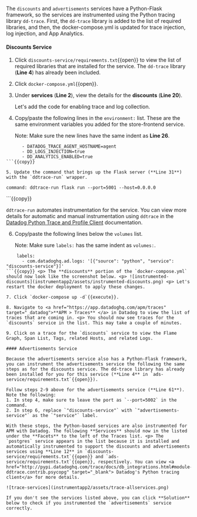 The `discounts` and `advertisements` services have a Python-Flask framework, so the services are instrumented using the Python tracing library `dd-trace`. First, the `dd-trace` library is added to the list of required libraries, and then, the docker-compose.yml is updated for trace injection, log injection, and App Analytics.

#### Discounts Service

1. Click `discounts-service/requirements.txt`{{open}} to view the list of required libraries that are installed for the service. The `dd-trace` library (**Line 4**) has already been included.

2. Click `docker-compose.yml`{{open}}. 

3. Under **services** (**Line 2**), view the details for the **discounts** (**Line 20**). <p> Let's add the code for enabling trace and log collection.

4. Copy/paste the following lines in the `environment:` list. These are the same environment variables you added for the store-frontend service. <p> Note: Make sure the new lines have the same indent as **Line 26**.
```
      - DATADOG_TRACE_AGENT_HOSTNAME=agent
      - DD_LOGS_INJECTION=true
      - DD_ANALYTICS_ENABLED=true
```{{copy}}

5. Update the command that brings up the Flask server (**Line 31**) with the `ddtrace-run` wrapper. 
```
    command: ddtrace-run flask run --port=5001 --host=0.0.0.0
```{{copy}} <p> `ddtrace-run` automates instrumentation for the service. You can view more details for automatic and manual instrumentation using `ddtrace` in the <a href="http://pypi.datadoghq.com/trace/docs/web_integrations.html#flask" target="_blank">Datadog Python Trace and Profile Client</a> documentation. 

6. Copy/paste the following lines below the `volumes` list. <p> Note: Make sure `labels:` has the same indent as `volumes:`. 
```
    labels:
      - com.datadoghq.ad.logs: '[{"source": "python", "service": "discounts-service"}]'
```{{copy}} <p> The **discounts** portion of the `docker-compose.yml` should now look like the screenshot below. <p> ![instrumented-discounts](instrumentapp2/assets/instrumented-discounts.png) <p> Let's restart the docker deployment to apply these changes.

7. Click `docker-compose up -d`{{execute}}.

8. Navigate to <a href="https://app.datadoghq.com/apm/traces" target="_datadog">**APM > Traces** </a> in Datadog to view the list of traces that are coming in. <p> You should now see traces for the `discounts` service in the list. This may take a couple of minutes.

9. Click on a trace for the `discounts` service to view the Flame Graph, Span List, Tags, related Hosts, and related Logs.

#### Advertisements Service

Because the advertisements service also has a Python-Flask framework, you can instrument the advertisements service the following the same steps as for the discounts service. The dd-trace library has already been installed for you for this service (**Line 4** in `ads-service/requirements.txt`{{open}}).

Follow steps 2-9 above for the advertisements service (**Line 61**). Note the following:
1. In step 4, make sure to leave the port as `--port=5002` in the command. 
2. In step 6, replace `"discounts-service"` with `"advertisements-service"` as the `"service"` label.

With these steps, the Python-based services are also instrumented for APM with Datadog. The following **Services** should now in the listed under the **Facets** to the left of the Traces list. <p> The `postgres` service appears in the list because it is installed and automatically instrumented to support the discounts and advertisements services using **Line 12** in `discounts-service/requirements.txt`{{open}} and `ads-service/requirements.txt`{{open}}, respectively. You can view <a href="http://pypi.datadoghq.com/trace/docs/db_integrations.html#module-ddtrace.contrib.psycopg" target="_blank"> Datadog's Python tracing client</a> for more details. 

![trace-services](instrumentapp2/assets/trace-allservices.png)

If you don't see the services listed above, you can click **Solution** below to check if you instrumented the `advertisements` service correctly.
